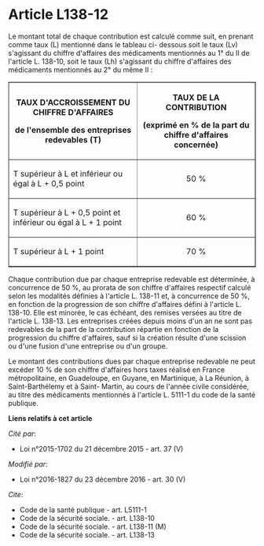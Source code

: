 # Article L138-12

Le montant total de chaque contribution est calculé comme suit, en  prenant comme taux (L) mentionné dans le tableau ci-
dessous soit le taux  (Lv) s'agissant du chiffre d'affaires des médicaments mentionnés au 1°  du II de l'article L. 138-10,
soit le taux (Lh) s'agissant du chiffre  d'affaires des médicaments mentionnés au 2° du même II :

<table border="1">
  <tbody>
    <tr>
      <th>

TAUX D'ACCROISSEMENT DU CHIFFRE D'AFFAIRES 

de l'ensemble des entreprises redevables (T) 

</th>
      <th>

TAUX DE LA CONTRIBUTION 

(exprimé en % de la part du chiffre d'affaires concernée) 

</th>
    </tr>
    <tr>
      <td align="left">

T supérieur à L et inférieur ou égal à L + 0,5 point 

</td>
      <td valign="middle" align="center">

50 % 

</td>
    </tr>
    <tr>
      <td align="left">

T supérieur à L + 0,5 point et inférieur ou égal à L + 1 point 

</td>
      <td valign="middle" align="center">

60 % 

</td>
    </tr>
    <tr>
      <td align="left">

T supérieur à L + 1 point 

</td>
      <td align="center" valign="middle">

70 % 

</td>
    </tr>
  </tbody>
</table>

Chaque contribution due par chaque entreprise redevable est déterminée, à concurrence de 50 %, au prorata de son chiffre
d'affaires respectif calculé selon les modalités définies à l'article L. 138-11 et, à concurrence de 50 %, en fonction de la
progression de son chiffre d'affaires défini à l'article L. 138-10. Elle est minorée, le cas échéant, des remises versées au
titre de l'article L. 138-13. Les entreprises créées depuis moins d'un an ne sont pas redevables de la part de la
contribution répartie en fonction de la progression du chiffre d'affaires, sauf si la création résulte d'une scission ou
d'une fusion d'une entreprise ou d'un groupe. 

Le montant des contributions dues par chaque entreprise redevable ne peut excéder 10 % de son chiffre d'affaires hors taxes
réalisé en France métropolitaine, en Guadeloupe, en Guyane, en Martinique, à La Réunion, à Saint-Barthélemy et à Saint-
Martin, au cours de l'année civile considérée, au titre des médicaments mentionnés à l'article L. 5111-1 du code de la santé
publique.

**Liens relatifs à cet article**

_Cité par_:

  - Loi n°2015-1702 du 21 décembre 2015 - art. 37 (V)

_Modifié par_:

  - Loi n°2016-1827 du 23 décembre 2016 - art. 30 (V)

_Cite_:

  - Code de la santé publique - art. L5111-1
  - Code de la sécurité sociale. - art. L138-10
  - Code de la sécurité sociale. - art. L138-11 (M)
  - Code de la sécurité sociale. - art. L138-13
